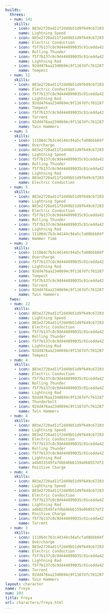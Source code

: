 ```yaml
---
builds:
  threes:
  - num: 141
    skills:
    - icon: 883e2720ad11f2d49b51d9f649c67203
      name: Lightning Speed
    - icon: 883e2720ad11f2d49b51d9f649c67203
      name: Electric Conduction
    - icon: f5f7b137c0c9d444899035c91cedda42
      name: Rolling Thunder
    - icon: f5f7b137c0c9d444899035c91cedda42
      name: Lightning Rod
    - icon: 92dd476aa2340694c9f1167dfc761287
      name: Tempest
  - num: 11
    skills:
    - icon: 883e2720ad11f2d49b51d9f649c67203
      name: Electric Conduction
    - icon: f5f7b137c0c9d444899035c91cedda42
      name: Lightning Rod
    - icon: 92dd476aa2340694c9f1167dfc761287
      name: Tempest
    - icon: f5f7b137c0c9d444899035c91cedda42
      name: Torrent
    - icon: 92dd476aa2340694c9f1167dfc761287
      name: Twin Hammers
  - num: 5
    skills:
    - icon: 11106dc7b3c44144c94a5cfa08bbb84f
      name: Overcharge
    - icon: 883e2720ad11f2d49b51d9f649c67203
      name: Lightning Speed
    - icon: f5f7b137c0c9d444899035c91cedda42
      name: Rolling Thunder
    - icon: f5f7b137c0c9d444899035c91cedda42
      name: Lightning Rod
    - icon: 883e2720ad11f2d49b51d9f649c67203
      name: Electric Conduction
  - num: 5
    skills:
    - icon: 883e2720ad11f2d49b51d9f649c67203
      name: Lightning Speed
    - icon: 883e2720ad11f2d49b51d9f649c67203
      name: Electric Conduction
    - icon: f5f7b137c0c9d444899035c91cedda42
      name: Rolling Thunder
    - icon: f5f7b137c0c9d444899035c91cedda42
      name: Lightning Rod
    - icon: 11106dc7b3c44144c94a5cfa08bbb84f
      name: Hammer Time
  - num: 3
    skills:
    - icon: 11106dc7b3c44144c94a5cfa08bbb84f
      name: Overcharge
    - icon: f5f7b137c0c9d444899035c91cedda42
      name: Lightning Rod
    - icon: 92dd476aa2340694c9f1167dfc761287
      name: Tempest
    - icon: f5f7b137c0c9d444899035c91cedda42
      name: Torrent
    - icon: 92dd476aa2340694c9f1167dfc761287
      name: Twin Hammers
  twos:
  - num: 22
    skills:
    - icon: 883e2720ad11f2d49b51d9f649c67203
      name: Lightning Speed
    - icon: 883e2720ad11f2d49b51d9f649c67203
      name: Electric Conduction
    - icon: f5f7b137c0c9d444899035c91cedda42
      name: Rolling Thunder
    - icon: f5f7b137c0c9d444899035c91cedda42
      name: Lightning Rod
    - icon: 92dd476aa2340694c9f1167dfc761287
      name: Tempest
  - num: 4
    skills:
    - icon: 883e2720ad11f2d49b51d9f649c67203
      name: Electric Conduction
    - icon: f5f7b137c0c9d444899035c91cedda42
      name: Rolling Thunder
    - icon: f5f7b137c0c9d444899035c91cedda42
      name: Lightning Rod
    - icon: 92dd476aa2340694c9f1167dfc761287
      name: Thunderbolt
    - icon: 92dd476aa2340694c9f1167dfc761287
      name: Twin Hammers
  - num: 4
    skills:
    - icon: 883e2720ad11f2d49b51d9f649c67203
      name: Lightning Speed
    - icon: 883e2720ad11f2d49b51d9f649c67203
      name: Electric Conduction
    - icon: f5f7b137c0c9d444899035c91cedda42
      name: Rolling Thunder
    - icon: f5f7b137c0c9d444899035c91cedda42
      name: Lightning Rod
    - icon: a4b023549fa7dbb46bb159a9b8557df2
      name: Positive Charge
  - num: 4
    skills:
    - icon: 883e2720ad11f2d49b51d9f649c67203
      name: Lightning Speed
    - icon: 883e2720ad11f2d49b51d9f649c67203
      name: Electric Conduction
    - icon: f5f7b137c0c9d444899035c91cedda42
      name: Lightning Rod
    - icon: a4b023549fa7dbb46bb159a9b8557df2
      name: Positive Charge
    - icon: f5f7b137c0c9d444899035c91cedda42
      name: Torrent
  - num: 3
    skills:
    - icon: 11106dc7b3c44144c94a5cfa08bbb84f
      name: Overcharge
    - icon: 883e2720ad11f2d49b51d9f649c67203
      name: Electric Conduction
    - icon: f5f7b137c0c9d444899035c91cedda42
      name: Lightning Rod
    - icon: f5f7b137c0c9d444899035c91cedda42
      name: Torrent
    - icon: 92dd476aa2340694c9f1167dfc761287
      name: Twin Hammers
layout: character
name: freya
num: 193
title: Freya
url: characters/freya.html
...
```

